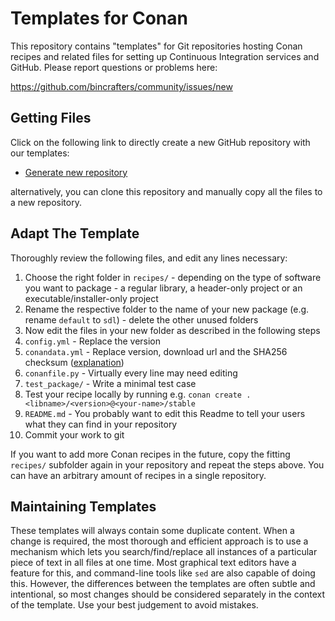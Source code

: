 # Templates for Conan

This repository contains "templates" for Git repositories hosting Conan recipes and related files for setting up Continuous Integration services and GitHub. Please report questions or problems here:

https://github.com/bincrafters/community/issues/new


## Getting Files

Click on the following link to directly create a new GitHub repository with our templates:
  * [Generate new repository](https://github.com/bincrafters/templates/generate)

alternatively, you can clone this repository and manually copy all the files to a new repository.


## Adapt The Template

Thoroughly review the following files, and edit any lines necessary:
  1. Choose the right folder in `recipes/` - depending on the type of software you want to package - a regular library, a header-only project or an executable/installer-only project
  2. Rename the respective folder to the name of your new package (e.g. rename `default` to `sdl`) - delete the other unused folders
  3. Now edit the files in your new folder as described in the following steps
  4. `config.yml` - Replace the version
  5. `conandata.yml` - Replace version, download url and the SHA256 checksum ([explanation](https://github.com/conan-io/conan-center-index/blob/master/docs/how_to_add_packages.md#the-conandatayml))
  6. `conanfile.py` - Virtually every line may need editing
  7. `test_package/` - Write a minimal test case
  8. Test your recipe locally by running e.g. `conan create . <libname>/<version>@<your-name>/stable`
  9. `README.md` - You probably want to edit this Readme to tell your users what they can find in your repository
  10. Commit your work to git

If you want to add more Conan recipes in the future, copy the fitting `recipes/` subfolder again in your repository and repeat the steps above. You can have an arbitrary amount of recipes in a single repository.


## Maintaining Templates

These templates will always contain some duplicate content. When a change is required, the most thorough and efficient approach is to use a mechanism which lets you search/find/replace all instances of a particular piece of text in all files at one time.  Most graphical text editors have a feature for this, and command-line tools like `sed` are also capable of doing this.  However, the differences between the templates are often subtle and intentional, so most changes should be considered separately in the context of the template.  Use your best judgement to avoid mistakes.
